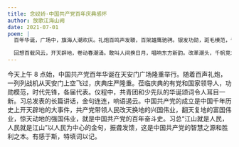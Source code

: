 ```yaml
---
title: 念奴娇·中国共产党百年庆典感怀
author: 放歌江海山阙
date: 2021-07-01
poem: |
  百年华诞，广场中，旗海人潮欢庆。礼炮百鸣声发聩，百架雄鹰驰骋。银发功勋，斑毛模范，青少献词咏。雄文惊世，遏云金句声振。

  回想百载风云，开天辟地，卷动春潮涌。敢叫人间换日月，唱响东方新韵。改革潮头，千帆竞发，赢得小康胜。层楼再上，复兴华夏憧憬。
---
```


今天上午 8 点始，中国共产党百年华诞在天安门广场隆重举行。随着百声礼炮，一列列战机从天安门上空飞过，庆典庄严隆重。莅临庆典的有党和国家领导人，功勋模范，时代先锋，各届代表。仪程中，共青团和少先队的华诞颂词令人耳目一新。习总发表的长篇讲话，金句连连，响语遏云。中国共产党的成立是中国千年历史上开天辟地的大事件，共产党带领人民改天换地的兴国伟业，翻天复地的富国伟业，惊天动地的强国伟业，就是中国共产党的百年奋斗史。习总“江山就是人民，人民就是江山”以人民为中心的金句，振聋发馈，这是中国共产党的智慧之源和胜利之本。有感于斯，特填词以记。
